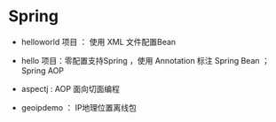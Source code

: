 # Spring

- helloworld 项目 ： 使用 XML 文件配置Bean

- hello 项目：零配置支持Spring ，使用 Annotation 标注 Spring Bean ； Spring AOP

- aspectj : AOP 面向切面编程

- geoipdemo ： IP地理位置离线包

